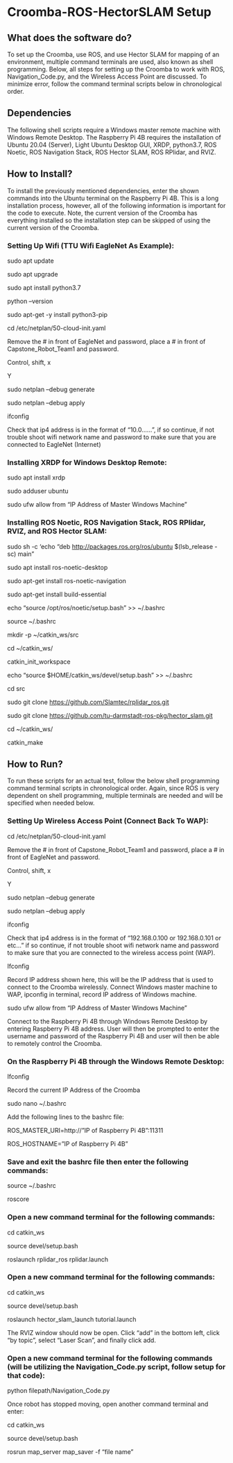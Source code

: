 # Croomba-ROS-HectorSLAM Setup

## What does the software do? 

To set up the Croomba, use ROS, and use Hector SLAM for mapping of an environment, multiple command terminals are used, also known as shell programming. Below, all steps for setting up the Croomba to work with ROS, Navigation_Code.py, and the Wireless Access Point are discussed. To minimize error, follow the command terminal scripts below in chronological order. 

## Dependencies 

The following shell scripts require a Windows master remote machine with Windows Remote Desktop. The Raspberry Pi 4B requires the installation of Ubuntu 20.04 (Server), Light Ubuntu Desktop GUI, XRDP, python3.7, ROS Noetic, ROS Navigation Stack, ROS Hector SLAM, ROS RPlidar, and RVIZ. 

## How to Install? 

To install the previously mentioned dependencies, enter the shown commands into the Ubuntu terminal on the Raspberry Pi 4B. This is a long installation process, however, all of the following information is important for the code to execute. Note, the current version of the Croomba has everything installed so the installation step can be skipped of using the current version of the Croomba.  

### Setting Up Wifi (TTU Wifi EagleNet As Example): 

sudo apt update 

sudo apt upgrade 

sudo apt install python3.7 

python –version 

sudo apt-get -y install python3-pip 

cd /etc/netplan/50-cloud-init.yaml 

Remove the # in front of EagleNet and password, place a # in front of Capstone_Robot_Team1 and password.  

Control, shift, x  

Y 

sudo netplan –debug generate 

sudo netplan –debug apply 

ifconfig 

Check that ip4 address is in the format of “10.0……”, if so continue, if not trouble shoot wifi network name and password to make sure that you are connected to EagleNet (Internet) 

### Installing XRDP for Windows Desktop Remote:

sudo apt install xrdp 

sudo adduser ubuntu 

sudo ufw allow from “IP Address of Master Windows Machine” 

### Installing ROS Noetic, ROS Navigation Stack, ROS RPlidar, RVIZ, and ROS Hector SLAM:

sudo sh -c ‘echo “deb http://packages.ros.org/ros/ubuntu $(lsb_release -sc) main” 

sudo apt install ros-noetic-desktop 

sudo apt-get install ros-noetic-navigation 

sudo apt-get install build-essential 

echo “source /opt/ros/noetic/setup.bash” >> ~/.bashrc 

source ~/.bashrc 

mkdir -p ~/catkin_ws/src 

cd ~/catkin_ws/ 

catkin_init_workspace 

echo “source $HOME/catkin_ws/devel/setup.bash” >> ~/.bashrc 

cd src 

sudo git clone https://github.com/Slamtec/rplidar_ros.git 

sudo git clone https://github.com/tu-darmstadt-ros-pkg/hector_slam.git 

cd ~/catkin_ws/ 

catkin_make 

## How to Run? 

To run these scripts for an actual test, follow the below shell programming command terminal scripts in chronological order. Again, since ROS is very dependent on shell programming, multiple terminals are needed and will be specified when needed below.  

### Setting Up Wireless Access Point (Connect Back To WAP): 

cd /etc/netplan/50-cloud-init.yaml 

Remove the # in front of Capstone_Robot_Team1 and password, place a # in front of EagleNet and password. 

Control, shift, x  

Y 

sudo netplan –debug generate 

sudo netplan –debug apply 

ifconfig 

Check that ip4 address is in the format of “192.168.0.100 or 192.168.0.101 or etc…” if so continue, if not trouble shoot wifi network name and password to make sure that you are connected to the wireless access point (WAP). 

Ifconfig 

Record IP address shown here, this will be the IP address that is used to connect to the Croomba wirelessly. Connect Windows master machine to WAP, ipconfig in terminal, record IP address of Windows machine.  

sudo ufw allow from “IP Address of Master Windows Machine” 

Connect to the Raspberry Pi 4B through Windows Remote Desktop by entering Raspberry Pi 4B address. User will then be prompted to enter the username and password of the Raspberry Pi 4B and user will then be able to remotely control the Croomba. 

### On the Raspberry Pi 4B through the Windows Remote Desktop:

Ifconfig 

Record the current IP Address of the Croomba 

sudo nano ~/.bashrc 

Add the following lines to the bashrc file: 

ROS_MASTER_URI=http://”IP of Raspberry Pi 4B”:11311 

ROS_HOSTNAME=”IP of Raspberry Pi 4B” 

### Save and exit the bashrc file then enter the following commands: 

source ~/.bashrc 

roscore 

### Open a new command terminal for the following commands: 

cd catkin_ws 

source devel/setup.bash 

roslaunch rplidar_ros rplidar.launch 

### Open a new command terminal for the following commands: 

cd catkin_ws 

source devel/setup.bash 

roslaunch hector_slam_launch tutorial.launch 

The RVIZ window should now be open. Click “add” in the bottom left, click “by topic”, select “Laser Scan”, and finally click add.  

### Open a new command terminal for the following commands (will be utilizing the Navigation_Code.py script, follow setup for that code): 

python filepath/Navigation_Code.py 

Once robot has stopped moving, open another command terminal and enter: 

cd catkin_ws 

source devel/setup.bash 

rosrun map_server map_saver -f “file name” 
